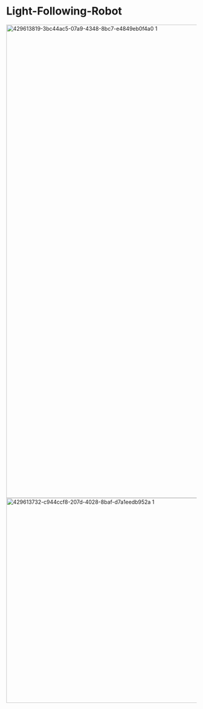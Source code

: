 # Light-Following-Robot

<img width="940" height="1254" alt="429613819-3bc44ac5-07a9-4348-8bc7-e4849eb0f4a0 1" src="https://github.com/user-attachments/assets/fbc3e81b-1276-4666-99f8-1b2a5346bd92" />
<img width="723" height="543" alt="429613732-c944ccf8-207d-4028-8baf-d7a1eedb952a 1" src="https://github.com/user-attachments/assets/b4367bab-8851-4393-be51-943560d4bfdb" />
